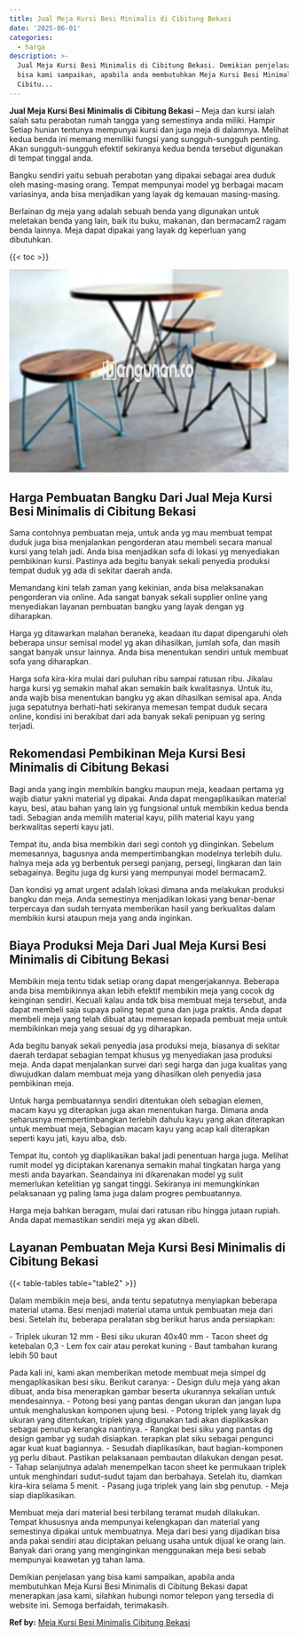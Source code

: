 ```yaml
---
title: Jual Meja Kursi Besi Minimalis di Cibitung Bekasi
date: '2025-06-01'
categories:
  - harga
description: >-
  Jual Meja Kursi Besi Minimalis di Cibitung Bekasi. Demikian penjelasan yang
  bisa kami sampaikan, apabila anda membutuhkan Meja Kursi Besi Minimalis di
  Cibitu...
---
```


**Jual Meja Kursi Besi Minimalis di Cibitung Bekasi** – Meja dan kursi ialah salah satu perabotan rumah tangga yang semestinya anda miliki. Hampir Setiap hunian tentunya mempunyai kursi dan juga meja di dalamnya. Melihat kedua benda ini memang memiliki fungsi yang sungguh-sungguh penting. Akan sungguh-sungguh efektif sekiranya kedua benda tersebut digunakan di tempat tinggal anda.

Bangku sendiri yaitu sebuah perabotan yang dipakai sebagai area duduk oleh masing-masing orang. Tempat mempunyai model yg berbagai macam variasinya, anda bisa menjadikan yang layak dg kemauan masing-masing.

Berlainan dg meja yang adalah sebuah benda yang digunakan untuk meletakan benda yang lain, baik itu buku, makanan, dan bermacam2 ragam benda lainnya. Meja dapat dipakai yang layak dg keperluan yang dibutuhkan.

{{< toc >}}

![Jual Meja Kursi Besi Minimalis di Cibitung Bekasi](/images/jual-meja-besi-murah16.png)

## Harga Pembuatan Bangku Dari Jual Meja Kursi Besi Minimalis di Cibitung Bekasi

Sama contohnya pembuatan meja, untuk anda yg mau membuat tempat duduk juga bisa menjalankan pengorderan atau membeli secara manual kursi yang telah jadi. Anda bisa menjadikan sofa di lokasi yg menyediakan pembikinan kursi. Pastinya ada begitu banyak sekali penyedia produksi tempat duduk yg ada di sekitar daerah anda.

Memandang kini telah zaman yang kekinian, anda bisa melaksanakan pengorderan via online. Ada sangat banyak sekali supplier online yang menyediakan layanan pembuatan bangku yang layak dengan yg diharapkan.

Harga yg ditawarkan malahan beraneka, keadaan itu dapat dipengaruhi oleh beberapa unsur semisal model yg akan dihasilkan, jumlah sofa, dan masih sangat banyak unsur lainnya. Anda bisa menentukan sendiri untuk membuat sofa yang diharapkan.

Harga sofa kira-kira mulai dari puluhan ribu sampai ratusan ribu. Jikalau harga kursi yg semakin mahal akan semakin baik kwalitasnya. Untuk itu, anda wajib bisa menentukan bangku yg akan dihasilkan semisal apa. Anda juga sepatutnya berhati-hati sekiranya memesan tempat duduk secara online, kondisi ini berakibat dari ada banyak sekali penipuan yg sering terjadi.

## Rekomendasi Pembikinan Meja Kursi Besi Minimalis di Cibitung Bekasi

Bagi anda yang ingin membikin bangku maupun meja, keadaan pertama yg wajib diatur yakni material yg dipakai. Anda dapat mengaplikasikan material kayu, besi, atau bahan yang lain yg fungsional untuk membikin kedua benda tadi. Sebagian anda memilih material kayu, pilih material kayu yang berkwalitas seperti kayu jati.

Tempat itu, anda bisa membikin dari segi contoh yg diinginkan. Sebelum memesannya, bagusnya anda mempertimbangkan modelnya terlebih dulu. halnya meja ada yg berbentuk persegi panjang, persegi, lingkaran dan lain sebagainya. Begitu juga dg kursi yang mempunyai model bermacam2.

Dan kondisi yg amat urgent adalah lokasi dimana anda melakukan produksi bangku dan meja. Anda semestinya menjadikan lokasi yang benar-benar terpercaya dan sudah ternyata memberikan hasil yang berkualitas dalam membikin kursi ataupun meja yang anda inginkan.

## Biaya Produksi Meja Dari Jual Meja Kursi Besi Minimalis di Cibitung Bekasi

Membikin meja tentu tidak setiap orang dapat mengerjakannya. Beberapa anda bisa membikinnya akan lebih efektif membikin meja yang cocok dg keinginan sendiri. Kecuali kalau anda tdk bisa membuat meja tersebut, anda dapat membeli saja supaya paling tepat guna dan juga praktis. Anda dapat membeli meja yang telah dibuat atau memesan kepada pembuat meja untuk membikinkan meja yang sesuai dg yg diharapkan.

Ada begitu banyak sekali penyedia jasa produksi meja, biasanya di sekitar daerah terdapat sebagian tempat khusus yg menyediakan jasa produksi meja. Anda dapat menjalankan survei dari segi harga dan juga kualitas yang diwujudkan dalam membuat meja yang dihasilkan oleh penyedia jasa pembikinan meja.

Untuk harga pembuatannya sendiri ditentukan oleh sebagian elemen, macam kayu yg diterapkan juga akan menentukan harga. Dimana anda seharusnya mempertimbangkan terlebih dahulu kayu yang akan diterapkan untuk membuat meja, Sebagian macam kayu yang acap kali diterapkan seperti kayu jati, kayu alba, dsb.

Tempat itu, contoh yg diaplikasikan bakal jadi penentuan harga juga. Melihat rumit model yg diciptakan karenanya semakin mahal tingkatan harga yang mesti anda bayarkan. Seandainya ini dikarenakan model yg sulit memerlukan ketelitian yg sangat tinggi. Sekiranya ini memungkinkan pelaksanaan yg paling lama juga dalam progres pembuatannya.

Harga meja bahkan beragam, mulai dari ratusan ribu hingga jutaan rupiah. Anda dapat memastikan sendiri meja yg akan dibeli.

## Layanan Pembuatan Meja Kursi Besi Minimalis di Cibitung Bekasi

{{< table-tables table="table2" >}}

Dalam membikin meja besi, anda tentu sepatutnya menyiapkan beberapa material utama. Besi menjadi material utama untuk pembuatan meja dari besi. Setelah itu, beberapa peralatan sbg berikut harus anda persiapkan:

\- Triplek ukuran 12 mm - Besi siku ukuran 40x40 mm - Tacon sheet dg ketebalan 0,3 - Lem fox cair atau perekat kuning - Baut tambahan kurang lebih 50 baut

Pada kali ini, kami akan memberikan metode membuat meja simpel dg mengaplikasikan besi siku. Berikut caranya: - Design dulu meja yang akan dibuat, anda bisa menerapkan gambar beserta ukurannya sekalian untuk mendesainnya. - Potong besi yang pantas dengan ukuran dan jangan lupa untuk menghaluskan komponen ujung besi. - Potong triplek yang layak dg ukuran yang ditentukan, triplek yang digunakan tadi akan diaplikasikan sebagai penutup kerangka nantinya. - Rangkai besi siku yang pantas dg design gambar yg sudah disiapkan. terapkan plat siku sebagai pengunci agar kuat kuat bagiannya. - Sesudah diaplikasikan, baut bagian-komponen yg perlu dibaut. Pastikan pelaksanaan pembautan dilakukan dengan pesat. - Tahap selanjutnya adalah menempelkan tacon sheet ke permukaan triplek untuk menghindari sudut-sudut tajam dan berbahaya. Setelah itu, diamkan kira-kira selama 5 menit. - Pasang juga triplek yang lain sbg penutup. - Meja siap diaplikasikan.

Membuat meja dari material besi terbilang teramat mudah dilakukan. Tempat khususnya anda mempunyai kelengkapan dan material yang semestinya dipakai untuk membuatnya. Meja dari besi yang dijadikan bisa anda pakai sendiri atau diciptakan peluang usaha untuk dijual ke orang lain. Banyak dari orang yang menginginkan menggunakan meja besi sebab mempunyai keawetan yg tahan lama.

Demikian penjelasan yang bisa kami sampaikan, apabila anda membutuhkan Meja Kursi Besi Minimalis di Cibitung Bekasi dapat menerapkan jasa kami, silahkan hubungi nomor telepon yang tersedia di website ini. Semoga berfaidah, terimakasih.

**Ref by:** [Meja Kursi Besi Minimalis Cibitung Bekasi](https://id.wikipedia.org/wiki/Meja)
